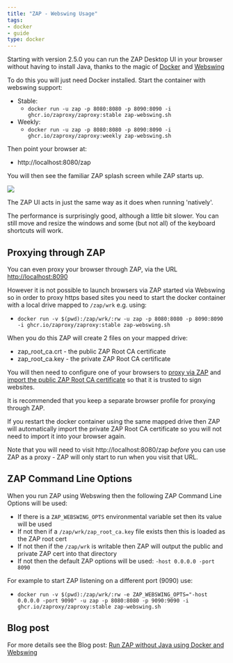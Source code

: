 ```yaml
---
title: "ZAP - Webswing Usage"
tags: 
- docker
- guide
type: docker
---
```



Starting with version 2.5.0 you can run the ZAP Desktop UI in your browser without having to install Java, thanks to the magic of [Docker](https://www.docker.com/) and [Webswing](https://www.webswing.org)

To do this you will just need Docker installed. Start the container with webswing support:
* Stable: 
  * `docker run -u zap -p 8080:8080 -p 8090:8090 -i ghcr.io/zaproxy/zaproxy:stable zap-webswing.sh`
* Weekly: 
  * `docker run -u zap -p 8080:8080 -p 8090:8090 -i ghcr.io/zaproxy/zaproxy:weekly zap-webswing.sh`

Then point your browser at: 
  * http://localhost:8080/zap

You will then see the familiar ZAP splash screen while ZAP starts up.

![](/img/docs/docker/ZAP-webswing.png)

The ZAP UI acts in just the same way as it does when running 'natively'.

The performance is surprisingly good, although a little bit slower. You can still move and resize the windows and some (but not all) of the keyboard shortcuts will work.

## Proxying through ZAP

You can even proxy your browser through ZAP, via the URL [http://localhost:8090](http://localhost:8090)

However it is not possible to launch browsers via ZAP started via Webswing so in order to proxy https based sites you need to start the docker container with a local drive mapped to `/zap/wrk` e.g. using:

*  `docker run -v $(pwd):/zap/wrk/:rw -u zap -p 8080:8080 -p 8090:8090 -i ghcr.io/zaproxy/zaproxy:stable zap-webswing.sh`

When you do this ZAP will create 2 files on your mapped drive:

* zap_root_ca.crt - the public ZAP Root CA certificate
* zap_root_ca.key - the private ZAP Root CA certificate

You will then need to configure one of your browsers to [proxy via ZAP](/docs/desktop/start/proxies/) 
and [import the public ZAP Root CA certificate](/docs/desktop/addons/network/options/servercertificates/#install) so that it is trusted to sign websites.

It is recommended that you keep a separate browser profile for proxying through ZAP.

If you restart the docker container using the same mapped drive then ZAP will automatically import the private ZAP Root CA certificate 
so you will not need to import it into your browser again.


Note that you will need to visit http://localhost:8080/zap _before_ you can use ZAP as a proxy - ZAP will only start to run when you visit that URL.

## ZAP Command Line Options

When you run ZAP using Webswing then the following ZAP Command Line Options will be used:

* If there is a `ZAP_WEBSWING_OPTS` environmental variable set then its value will be used
* If not then if a `/zap/wrk/zap_root_ca.key` file exists then this is loaded as the ZAP root cert
* If not then if the `/zap/wrk` is writable then ZAP will output the public and private ZAP cert into that directory
* If not then the default ZAP options will be used: `-host 0.0.0.0 -port 8090`

For example to start ZAP listening on a different port (9090) use:
  * `docker run -v $(pwd):/zap/wrk/:rw -e ZAP_WEBSWING_OPTS="-host 0.0.0.0 -port 9090" -u zap -p 8080:8080 -p 9090:9090 -i ghcr.io/zaproxy/zaproxy:stable zap-webswing.sh`

## Blog post
  
For more details see the Blog post: [Run ZAP without Java using Docker and Webswing](/blog/2021-02-03-run-zap-without-java-using-docker-and-webswing/)
